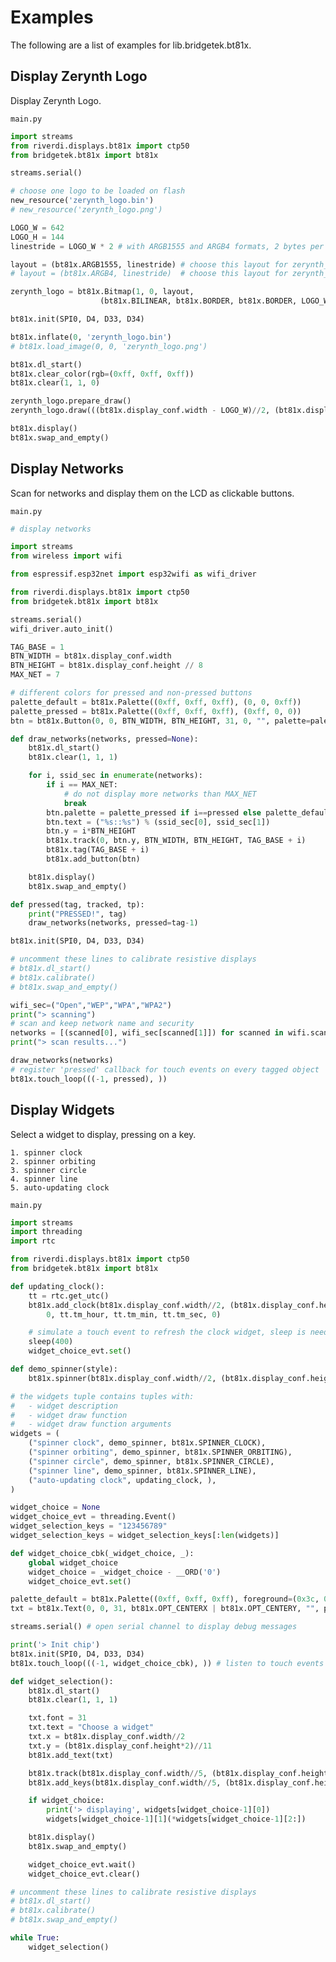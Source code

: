 # Examples

The following are a list of examples for lib.bridgetek.bt81x.

## Display Zerynth Logo 


Display Zerynth Logo.



```main.py```

```python
import streams
from riverdi.displays.bt81x import ctp50
from bridgetek.bt81x import bt81x

streams.serial()

# choose one logo to be loaded on flash
new_resource('zerynth_logo.bin')
# new_resource('zerynth_logo.png')

LOGO_W = 642
LOGO_H = 144
linestride = LOGO_W * 2 # with ARGB1555 and ARGB4 formats, 2 bytes per pixel

layout = (bt81x.ARGB1555, linestride) # choose this layout for zerynth_logo.bin
# layout = (bt81x.ARGB4, linestride)  # choose this layout for zerynth_logo.png

zerynth_logo = bt81x.Bitmap(1, 0, layout,
                    (bt81x.BILINEAR, bt81x.BORDER, bt81x.BORDER, LOGO_W, LOGO_H))

bt81x.init(SPI0, D4, D33, D34)

bt81x.inflate(0, 'zerynth_logo.bin')
# bt81x.load_image(0, 0, 'zerynth_logo.png')

bt81x.dl_start()
bt81x.clear_color(rgb=(0xff, 0xff, 0xff))
bt81x.clear(1, 1, 0)

zerynth_logo.prepare_draw()
zerynth_logo.draw(((bt81x.display_conf.width - LOGO_W)//2, (bt81x.display_conf.height - LOGO_H)//2), vertex_fmt=0)

bt81x.display()
bt81x.swap_and_empty()

```
## Display Networks


Scan for networks and display them on the LCD as clickable buttons.



```main.py```

```python
# display networks

import streams
from wireless import wifi

from espressif.esp32net import esp32wifi as wifi_driver 

from riverdi.displays.bt81x import ctp50
from bridgetek.bt81x import bt81x

streams.serial()
wifi_driver.auto_init()

TAG_BASE = 1
BTN_WIDTH = bt81x.display_conf.width
BTN_HEIGHT = bt81x.display_conf.height // 8
MAX_NET = 7

# different colors for pressed and non-pressed buttons
palette_default = bt81x.Palette((0xff, 0xff, 0xff), (0, 0, 0xff))
palette_pressed = bt81x.Palette((0xff, 0xff, 0xff), (0xff, 0, 0))
btn = bt81x.Button(0, 0, BTN_WIDTH, BTN_HEIGHT, 31, 0, "", palette=palette_default)

def draw_networks(networks, pressed=None):
    bt81x.dl_start()
    bt81x.clear(1, 1, 1)

    for i, ssid_sec in enumerate(networks):
        if i == MAX_NET:
            # do not display more networks than MAX_NET
            break
        btn.palette = palette_pressed if i==pressed else palette_default
        btn.text = ("%s::%s") % (ssid_sec[0], ssid_sec[1])
        btn.y = i*BTN_HEIGHT
        bt81x.track(0, btn.y, BTN_WIDTH, BTN_HEIGHT, TAG_BASE + i)
        bt81x.tag(TAG_BASE + i)
        bt81x.add_button(btn)

    bt81x.display()
    bt81x.swap_and_empty()

def pressed(tag, tracked, tp):
    print("PRESSED!", tag)
    draw_networks(networks, pressed=tag-1)

bt81x.init(SPI0, D4, D33, D34)

# uncomment these lines to calibrate resistive displays
# bt81x.dl_start()
# bt81x.calibrate()
# bt81x.swap_and_empty()

wifi_sec=("Open","WEP","WPA","WPA2")
print("> scanning")
# scan and keep network name and security
networks = [(scanned[0], wifi_sec[scanned[1]]) for scanned in wifi.scan(15000)]
print("> scan results...")

draw_networks(networks)
# register 'pressed' callback for touch events on every tagged object
bt81x.touch_loop(((-1, pressed), ))

```
## Display Widgets 


Select a widget to display, pressing on a key.

    1. spinner clock
    2. spinner orbiting
    3. spinner circle
    4. spinner line
    5. auto-updating clock



```main.py```

```python
import streams
import threading
import rtc

from riverdi.displays.bt81x import ctp50
from bridgetek.bt81x import bt81x

def updating_clock():
    tt = rtc.get_utc()
    bt81x.add_clock(bt81x.display_conf.width//2, (bt81x.display_conf.height*5)//7, bt81x.display_conf.height//6, 
        0, tt.tm_hour, tt.tm_min, tt.tm_sec, 0)

    # simulate a touch event to refresh the clock widget, sleep is needed to not let other threads starve
    sleep(400)
    widget_choice_evt.set()

def demo_spinner(style):
    bt81x.spinner(bt81x.display_conf.width//2, (bt81x.display_conf.height*5)//7, style, 0)

# the widgets tuple contains tuples with:
#   - widget description
#   - widget draw function
#   - widget draw function arguments
widgets = (
    ("spinner clock", demo_spinner, bt81x.SPINNER_CLOCK),
    ("spinner orbiting", demo_spinner, bt81x.SPINNER_ORBITING),
    ("spinner circle", demo_spinner, bt81x.SPINNER_CIRCLE),
    ("spinner line", demo_spinner, bt81x.SPINNER_LINE),
    ("auto-updating clock", updating_clock, ),
)

widget_choice = None
widget_choice_evt = threading.Event()
widget_selection_keys = "123456789"
widget_selection_keys = widget_selection_keys[:len(widgets)]

def widget_choice_cbk(_widget_choice, _):
    global widget_choice
    widget_choice = _widget_choice - __ORD('0')
    widget_choice_evt.set()

palette_default = bt81x.Palette((0xff, 0xff, 0xff), foreground=(0x3c, 0x82, 0x82))
txt = bt81x.Text(0, 0, 31, bt81x.OPT_CENTERX | bt81x.OPT_CENTERY, "", palette=palette_default)

streams.serial() # open serial channel to display debug messages

print('> Init chip')
bt81x.init(SPI0, D4, D33, D34)
bt81x.touch_loop(((-1, widget_choice_cbk), )) # listen to touch events and make widget_choice_cbk process them

def widget_selection():
    bt81x.dl_start()
    bt81x.clear(1, 1, 1)

    txt.font = 31
    txt.text = "Choose a widget"
    txt.x = bt81x.display_conf.width//2
    txt.y = (bt81x.display_conf.height*2)//11
    bt81x.add_text(txt)

    bt81x.track(bt81x.display_conf.width//5, (bt81x.display_conf.height*3)//11, 500, 100, 0)
    bt81x.add_keys(bt81x.display_conf.width//5, (bt81x.display_conf.height*3)//11, 500, 100, 31, 0, widget_selection_keys)

    if widget_choice:
        print('> displaying', widgets[widget_choice-1][0])
        widgets[widget_choice-1][1](*widgets[widget_choice-1][2:])

    bt81x.display()
    bt81x.swap_and_empty()

    widget_choice_evt.wait()
    widget_choice_evt.clear()

# uncomment these lines to calibrate resistive displays
# bt81x.dl_start()
# bt81x.calibrate()
# bt81x.swap_and_empty()

while True:
    widget_selection()
```
<!--stackedit_data:
eyJoaXN0b3J5IjpbMzE5MzMyODA2XX0=
-->